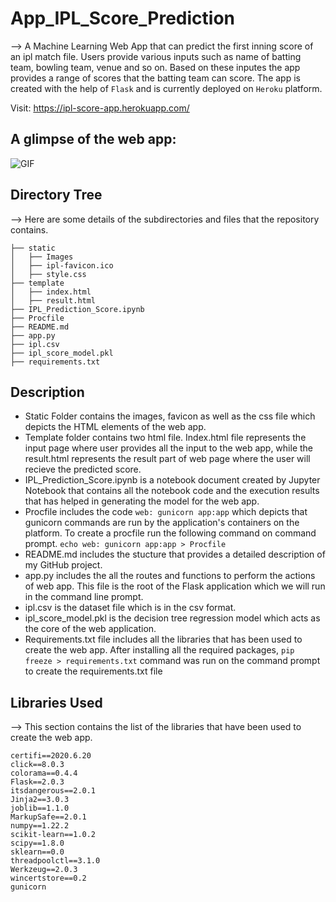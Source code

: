 # App_IPL_Score_Prediction

--> A Machine Learning Web App that can predict the first inning score of an ipl match file. Users provide various inputs such as name of batting team, bowling team, venue and so on. Based on these inputes the app provides a range of scores that the batting team can score. The app is created with the help of ```Flask``` and is currently deployed on ```Heroku``` platform.

Visit: https://ipl-score-app.herokuapp.com/

## A glimpse of the web app:

 ![GIF](readme_resources/ipl-first-innings-score-web-app.gif)
 

## Directory Tree
--> Here are some details of the subdirectories and files that the repository contains. 
```
├── static 
│   ├── Images
│   ├── ipl-favicon.ico
│   ├── style.css 
├── template
│   ├── index.html
│   ├── result.html
├── IPL_Prediction_Score.ipynb
├── Procfile
├── README.md
├── app.py
├── ipl.csv
├── ipl_score_model.pkl
├── requirements.txt
```
## Description
* Static Folder contains the images, favicon as well as the css file which depicts the HTML elements of the web app.
* Template folder contains two html file. Index.html file represents the input page where user provides all the input to the web app, while the result.html represents the result part of web page where the user will recieve the predicted score.
* IPL_Prediction_Score.ipynb is a notebook document created by Jupyter Notebook that contains all the notebook code and the execution results that has helped in generating the model for the web app.
* Procfile includes the code ``` web: gunicorn app:app ``` which depicts that gunicorn commands are run by the application's containers on the platform. To create a procfile run the following command on command prompt. ``` echo web: gunicorn app:app > Procfile ```
* README.md includes the stucture that provides a detailed description of my GitHub project.
* app.py includes the all the routes and functions to perform the actions of web app. This file is the root of the Flask application which we will run in the command line prompt.
* ipl.csv is the dataset file which is in the csv format.
* ipl_score_model.pkl is the decision tree regression model which acts as the core of the web application.
* Requirements.txt file includes all the libraries that has been used to create the web app. After installing all the required packages, ``` pip freeze > requirements.txt ``` command was run on the command prompt to create the requirements.txt file

## Libraries Used
--> This section contains the list of the libraries that have been used to create the web app. 
```
certifi==2020.6.20
click==8.0.3
colorama==0.4.4
Flask==2.0.3
itsdangerous==2.0.1
Jinja2==3.0.3
joblib==1.1.0
MarkupSafe==2.0.1
numpy==1.22.2
scikit-learn==1.0.2
scipy==1.8.0
sklearn==0.0
threadpoolctl==3.1.0
Werkzeug==2.0.3
wincertstore==0.2
gunicorn
```



